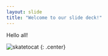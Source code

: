 ```yaml
---
layout: slide
title: "Welcome to our slide deck!"
---
```


Hello all!

![skatetocat](https://octodex.github.com/images/skatetocat.png)
{: .center}
